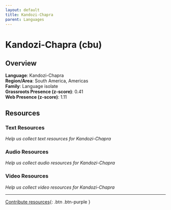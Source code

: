 ```yaml
---
layout: default
title: Kandozi-Chapra
parent: Languages
---
```


# Kandozi-Chapra (cbu)

## Overview

**Language**: Kandozi-Chapra  
**Region/Area**: South America, Americas  
**Family**: Language isolate  
**Grassroots Presence (z-score)**: 0.41  
**Web Presence (z-score)**: 1.11  

## Resources

### Text Resources
*Help us collect text resources for Kandozi-Chapra*

### Audio Resources
*Help us collect audio resources for Kandozi-Chapra*

### Video Resources
*Help us collect video resources for Kandozi-Chapra*

---

[Contribute resources](https://forms.office.com/e/1SfLJx3u1r){: .btn .btn-purple }
